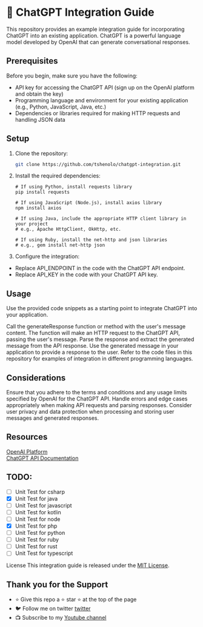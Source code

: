 # 🚀 ChatGPT Integration Guide 

This repository provides an example integration guide for incorporating ChatGPT into an existing application. ChatGPT is a powerful language model developed by OpenAI that can generate conversational responses.

## Prerequisites

Before you begin, make sure you have the following:

- API key for accessing the ChatGPT API (sign up on the OpenAI platform and obtain the key)
- Programming language and environment for your existing application (e.g., Python, JavaScript, Java, etc.)
- Dependencies or libraries required for making HTTP requests and handling JSON data

## Setup

1. Clone the repository:

    ```bash
    git clone https://github.com/tshenolo/chatgpt-integration.git
    ```
2. Install the required dependencies:
    ```
    # If using Python, install requests library
    pip install requests

    # If using JavaScript (Node.js), install axios library
    npm install axios

    # If using Java, include the appropriate HTTP client library in your project
    # e.g., Apache HttpClient, OkHttp, etc.

    # If using Ruby, install the net-http and json libraries
    # e.g., gem install net-http json
    ```

3. Configure the integration:

- Replace API_ENDPOINT in the code with the ChatGPT API endpoint.
- Replace API_KEY in the code with your ChatGPT API key.

## Usage
Use the provided code snippets as a starting point to integrate ChatGPT into your application.

Call the generateResponse function or method with the user's message content.
The function will make an HTTP request to the ChatGPT API, passing the user's message.
Parse the response and extract the generated message from the API response.
Use the generated message in your application to provide a response to the user.
Refer to the code files in this repository for examples of integration in different programming languages.

## Considerations
Ensure that you adhere to the terms and conditions and any usage limits specified by OpenAI for the ChatGPT API.
Handle errors and edge cases appropriately when making API requests and parsing responses.
Consider user privacy and data protection when processing and storing user messages and generated responses.

## Resources
[OpenAI Platform](https://openai.com/)  
[ChatGPT API Documentation](https://docs.openai.com/api/)  

## TODO:
- [ ] Unit Test for csharp
- [x] Unit Test for java
- [ ] Unit Test for javascript  
- [ ] Unit Test for kotlin  
- [ ] Unit Test for node  
- [x] Unit Test for php  
- [ ] Unit Test for python  
- [ ] Unit Test for ruby  
- [ ] Unit Test for rust  
- [ ] Unit Test for typescript  

License
This integration guide is released under the [MIT License](LICENSE).

## Thank you for the Support
- ⭐ Give this repo a ⭐ star ⭐ at the top of the page
- 🐦 Follow me on twitter [twitter](https://twitter.com/tshenolo)
- 📺 Subscribe to my [Youtube channel](https://www.youtube.com/@tshenolo?sub_confirmation=1)

